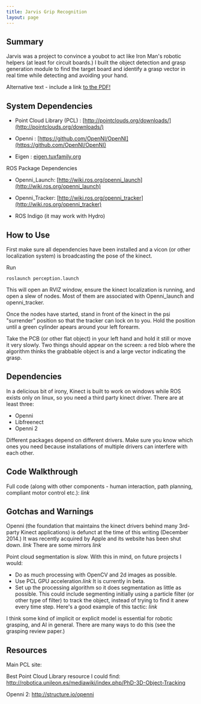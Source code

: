 ```yaml
---
title: Jarvis Grip Recognition
layout: page
---
```


Summary
------
Jarvis was a project to convince a youbot to act like Iron Man's robotic helpers (at least for circuit boards.) I built the object detection and grasp generation module to find the target board and identify a grasp vector in real time while detecting and avoiding your hand.
<object data="/pictures/projects/board_with_grasp.pdf" type="application/pdf" width="50%" height="50%">
  <p>Alternative text - include a link <a href="/pictures/projects/board_with_grasp.pdf">to the PDF!</a></p>
</object> 


System Dependencies
-------------

- Point Cloud Library (PCL) : [http://pointclouds.org/downloads/](http://pointclouds.org/downloads/)

- Openni : [https://github.com/OpenNI/OpenNI](https://github.com/OpenNI/OpenNI)

- Eigen : [eigen.tuxfamily.org](http://eigen.tuxfamily.org/index.php?title=Main_Page)

ROS Package Dependencies

- Openni_Launch: [http://wiki.ros.org/openni_launch](http://wiki.ros.org/openni_launch)

- Openni_Tracker: [http://wiki.ros.org/openni_tracker](http://wiki.ros.org/openni_tracker)

- ROS Indigo (it may work with Hydro)


How to Use
-------
First make sure all dependencies have been installed and a vicon (or other localization system) is broadcasting the pose of the kinect. 

Run

	roslaunch perception.launch


This will open an RVIZ window, ensure the kinect localization is running, and open a slew of nodes. Most of them are associated with Openni_launch and openni_tracker.

Once the nodes have started, stand in front of the kinect in the psi "surrender" position so that the tracker can lock on to you. Hold the position until a green cylinder apears around your left forearm. 

Take the PCB (or other flat object) in your left hand and hold it still or move it very slowly. Two things should appear on the screen: a red blob where the algorithm thinks the grabbable object is and a large vector indicating the grasp. 

Dependencies
-----------------

In a delicious bit of irony, Kinect is built to work on windows while ROS exists only on linux, so you need a third party kinect driver. There are at least three:
- Openni
- Libfreenect
- Openni 2

Different packages depend on different drivers. Make sure you know which ones you need because installations of multiple drivers can interfere with each other. 

Code Walkthrough
-------------------
Full code (along with other components - human interaction, path planning, compliant motor control etc.): *link*


Gotchas and Warnings
-----------
Openni (the foundation that maintains the kinect drivers behind many 3rd-party Kinect applications) is defunct at the time of this writing (December 2014.) It was recently acquired by Apple and its website has been shut down. *link* There are some mirrors *link* 

Point cloud segmentation is *slow.* With this in mind, on future projects I would:
- Do as much processing with OpenCV and 2d images as possible.
- Use PCL GPU acceleration.*link* It is currently in beta.
- Set up the processing algorithm so it does segmentation as little as possible. This could include segmenting initially using a particle filter (or other type of filter) to track the object, instead of trying to find it anew every time step. Here's a good example of this tactic: *link*

I think some kind of implicit or explicit model is essential for robotic grasping, and AI in general. There are many ways to do this (see the grasping review paper.) 
<!--
but even the machine learning grasp generation approaches assume an isolated rigid object on a surface. Think about how human's do it  
-->


Resources
-----------
Main PCL site: 

Best Point Cloud Library resource I could find: http://robotica.unileon.es/mediawiki/index.php/PhD-3D-Object-Tracking

Openni 2: http://structure.io/openni

[pcl]:http://pointclouds.org/downloads/
[openni_launch]:http://wiki.ros.org/openni_launch